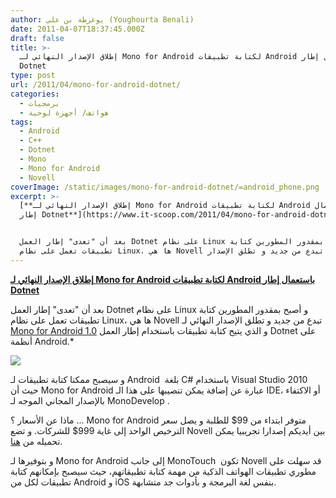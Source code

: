 ```yaml
---
author: يوغرطة بن علي (Youghourta Benali)
date: 2011-04-07T18:37:45.000Z
draft: false
title: >-
  إطلاق الإصدار النهائي لـ Mono for Android لكتابة تطبيقات Android باستعمال إطار
  Dotnet 
type: post
url: /2011/04/mono-for-android-dotnet/
categories:
  - برمجيات
  - هواتف/ أجهزة لوحية
tags:
  - Android
  - C++
  - Dotnet
  - Mono
  - Mono for Android
  - Novell
coverImage: /static/images/mono-for-android-dotnet/=android_phone.png
excerpt: >-
  [**إطلاق الإصدار النهائي لـ Mono for Android لكتابة تطبيقات Android باستعمال
  إطار Dotnet**](https://www.it-scoop.com/2011/04/mono-for-android-dotnet/)


  بعد أن "تعدى" إطار العمل Dotnet على نظام Linux و أصبح بمقدور المطورين كتابة
  تطبيقات تعمل على نظام Linux، ها هي Novell تبدع من جديد و تطلق الإصدار
---
```

[**إطلاق الإصدار النهائي لـ Mono for Android لكتابة تطبيقات Android باستعمال إطار Dotnet**](https://www.it-scoop.com/2011/04/mono-for-android-dotnet/)

بعد أن "تعدى" إطار العمل Dotnet على نظام Linux و أصبح بمقدور المطورين كتابة تطبيقات تعمل على نظام Linux، ها هي Novell تبدع من جديد و تطلق الإصدار النهائي لـ [Mono for Android 1.0](http://mono-android.net/) و الذي يتيح كتابة تطبيقات باستخدام إطار العمل Dotnet على أنظمة Android.\*

![](/static/images/mono-for-android-dotnet/=android_phone.png)

و سيصبح ممكنا كتابة تطبيقات لـ Android  بلغة C# باستخدام Visual Studio 2010 حيث أن Mono for Android عبارة عن إضافة يمكن تنصيبها على هذا الـ IDE، أو الاكتفاء بالإصدار المجاني الموجه لـ MonoDevelop .

ماذا عن الأسعار ؟ ... Mono for Android متوفر ابتداء من 99$ للطلبة و يصل سعر الترخيص الواحد إلى غاية 999$ للشركات. و تضع Novell بين أيديكم إصدارا تجريبيا يمكن تحميله من [هنا](http://mono-android.net/DownloadTrial).

و بتوفيرها لـ Mono for Android إلى جانب MonoTouch  تكون Novell قد سهلت على مطوري تطبيقات الهواتف الذكية من مهمة كتابة تطبيقاتهم، حيث سيصبح بإمكانهم كتابة تطبيقات لكل من Android و iOS بنفس لغة البرمجة و بأدوات جد متشابهة.
